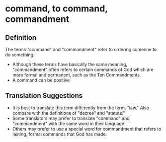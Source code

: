 # command, to command, commandment

## Definition

The terms "command" and "commandment" refer to ordering someone to do something.

* Although these terms have basically the same meaning, "commandment" often refers to certain commands of God which are more formal and permanent, such as the Ten Commandments. 
* A command can be positive


## Translation Suggestions



* It is best to translate this term differently from the term, "law." Also compare with the definitions of "decree" and "statute."
* Some translators may prefer to translate "command" and "commandment" with the same word in their language.
* Others may prefer to use a special word for commandment that refers to lasting, formal commands that God has made.
